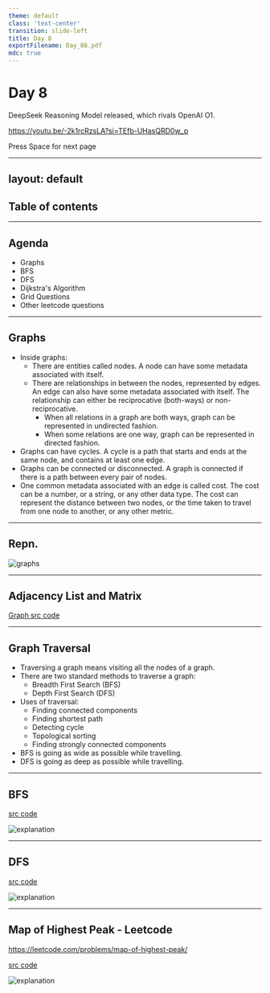 ```yaml
---
theme: default
class: 'text-center'
transition: slide-left
title: Day 8
exportFilename: Day_08.pdf
mdc: true
---
```


# Day 8

DeepSeek Reasoning Model released, which rivals OpenAI O1.

https://youtu.be/-2k1rcRzsLA?si=TEfb-UHasQRD0w_p

<div class="pt-12">
  <span @click="$slidev.nav.next" class="px-2 py-1 rounded cursor-pointer" flex="~ justify-center items-center gap-2" hover="bg-white bg-opacity-10">
    Press Space for next page <div class="i-carbon:arrow-right inline-block"/>
  </span>
</div>

---
layout: default
---

## Table of contents

<Toc columns=3></Toc>

---

## Agenda

- Graphs
- BFS
- DFS
- Dijkstra's Algorithm
- Grid Questions
- Other leetcode questions

---

## Graphs

- Inside graphs:
  + There are entities called nodes. A node can have some metadata associated with itself.
  + There are relationships in between the nodes, represented by edges. An edge can also have some metadata associated with itself. The relationship can either be reciprocative (both-ways) or non-reciprocative.
    * When all relations in a graph are both ways, graph can be represented in undirected fashion.
    * When some relations are one way, graph can be represented in directed fashion.
- Graphs can have cycles. A cycle is a path that starts and ends at the same node, and contains at least one edge.
- Graphs can be connected or disconnected. A graph is connected if there is a path between every pair of nodes.
- One common metadata associated with an edge is called cost. The cost can be a number, or a string, or any other data type. The cost can represent the distance between two nodes, or the time taken to travel from one node to another, or any other metric.

---

## Repn.

![graphs](../images/graphs.svg)

---

## Adjacency List and Matrix

[Graph src code](../../cses/src/collections/Graph.java)

---

## Graph Traversal

- Traversing a graph means visiting all the nodes of a graph.
- There are two standard methods to traverse a graph:
  + Breadth First Search (BFS)
  + Depth First Search (DFS)
- Uses of traversal:
  + Finding connected components
  + Finding shortest path
  + Detecting cycle
  + Topological sorting
  + Finding strongly connected components
- BFS is going as wide as possible while travelling.
- DFS is going as deep as possible while travelling.

---

## BFS

[src code](../../cses/src/collections/GraphTraversal.java)

![explanation](../images/graphs_bfs.svg)

---

## DFS

[src code](../../cses/src/collections/GraphTraversal.java)

![explanation](../images/graphs_dfs.svg)

---

## Map of Highest Peak - Leetcode

https://leetcode.com/problems/map-of-highest-peak/

[src code](../../cses/src/leetcode/daily/MapOfHighestPeak.java)

![explanation](../images/mapOfHighestPeak.svg)